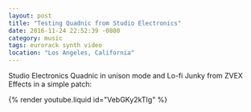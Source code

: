 ```yaml
---
layout: post
title: "Testing Quadnic from Studio Electronics"
date: 2016-11-24 22:52:39 -0800
category: music
tags: eurorack synth video
location: "Los Angeles, California"
---
```


Studio Electronics Quadnic in unison mode and Lo-fi Junky from ZVEX Effects in a simple patch:

{% render youtube.liquid id="VebGKy2kTIg" %}
